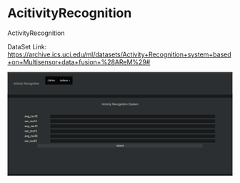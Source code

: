# AcitivityRecognition
ActivityRecognition

DataSet Link:
https://archive.ics.uci.edu/ml/datasets/Activity+Recognition+system+based+on+Multisensor+data+fusion+%28AReM%29#


![name-of-you-image](https://github.com/amanpreetOberoi/AcitivityRecognition/blob/main/deployed.PNG)


